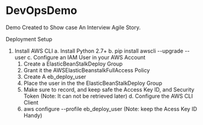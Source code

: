# DevOpsDemo
Demo Created to Show case An Interview Agile Story.

Deployment Setup
1. Install AWS CLI
  a. Install Python 2.7+
  b. pip install awscli --upgrade --user
  c. Configure an IAM User in your AWS Account
    1. Create a ElasticBeanStalkDeploy   Group
    2. Grant it the AWSElasticBeanstalkFullAccess Policy
    3. Create A eb_deploy_user 
    4. Place the user in the the ElasticBeanStalkDeploy Group
    5. Make sure to record, and keep safe the Access Key ID, and Security Token (Note: It can not be retrieved later)
  d. Configure the AWS CLI Client
    1. aws configure  --profile eb_deploy_user    (Note: keep the Acess Key ID Handy)
